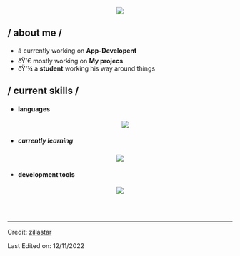 <p align = center ><img src="https://cdn.discordapp.com/attachments/768329192131526686/1263891408985788586/Picsart_24-07-19_12-10-24-632.png?ex=669be219&is=669a9099&hm=aa620b40a4d99ec4ff666a6886fd5c45a25978426bf068d7bd654a78d96a369c&"> </p>

<div>


<h2> / about me /</h2>
  
- â­ currently working on **App-Developent**
- ðŸ’€ mostly working on **My projecs**
- ðŸ‘¾ a **student** working his way around things
  
<h2> / current skills / </h2>
  
- <h4> languages </h4>
  <p align="center">
  <a href="https://skillicons.dev">
    <img src="https://skillicons.dev/icons?i=py,rust" />
  </a>
</p>

  - <h5> currently learning </h5>

<p align="center">
  <a href="https://skillicons.dev">
    <img src="https://skillicons.dev/icons?i=haskell,php,ruby" />
  </a>
</p>
  
- <h4> development tools </h4>
<p align="center">
  <a href="https://skillicons.dev">
    <img src="https://skillicons.dev/icons?i=vim,pycharm,linux,vscode" />
  </a>
</p>


  </br></br>
  
  </div>
  </div>

------
Credit: [zillastar](https://github.com/zillastar)

Last Edited on: 12/11/2022